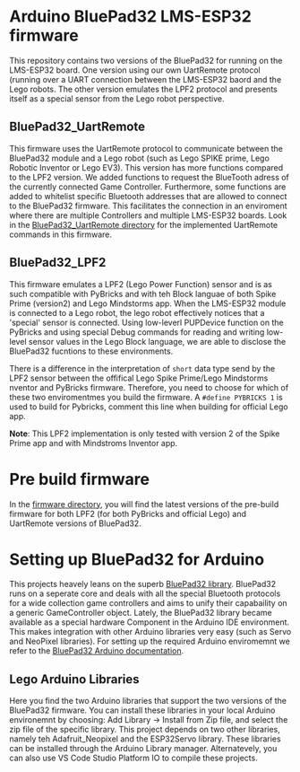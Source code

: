# Arduino BluePad32 LMS-ESP32 firmware

This repository contains two versions of the BluePad32 for running on the LMS-ESP32 board. One version using our own UartRemote protocol (running over a UART connection  between the LMS-ESP32 baord and the Lego robots. The other version emulates the LPF2 protocol and presents itself as a special sensor from the Lego robot perspective.

## BluePad32_UartRemote

This firmware uses the UartRemote protocol to communicate between the BluePad32 module and a Lego robot (such as Lego SPIKE prime, Lego Robotic Inventor or Lego EV3). This version has more functions compared to the LPF2 version. We added functions to request the BlueTooth adress of the currently connected Game Controller. Furthermore, some functions are added to whitelist specific Bluetooth addresses that are allowed to connect to the  BluePad32 firmware. This facilitates the connection in an enviroment where there are multiple Controllers and multiple LMS-ESP32 boards.
Look in the [BluePad32_UartRemote directory](./Bluepad32_UartRemote) for the implemented UartRemote commands in this firmware.

## BluePad32_LPF2

This firmware emulates a LPF2 (Lego Power Function) sensor and is as such compatible with PyBricks and with teh Block languae of both Spike Prime (version2) and Lego Mindstorms app. When the LMS-ESP32 module is connected to a Lego robot, the lego robot effectively notices that a 'special' sensor is connected. Using low-leverl PUPDevice function on the PyBricks and using special Debug commands for reading and writing low-level sensor values in the Lego Block language, we are able to disclose the BluePad32 fucntions to these  environments.

There is a difference in the interpretation of `short` data type send by the LPF2 sensor between the offifical Lego Spike Prime/Lego Mindstorms nventor and PyBricks firmware. Therefore, you need to choose for which of these two enviromentmes you build the firmware. A `#define PYBRICKS 1` is used to build for Pybricks, comment this line when building for official Lego app. 

**Note**: This LPF2 implementation is only tested with version 2 of the Spike Prime app and with Mindstroms Inventor app.

# Pre build firmware

In the [firmware directory](./Pre%20build%20Firmwares), you will find the latest versions of the pre-build firmware for both LPF2 (for both PyBricks and official Lego) and UartRemote versions of BluePad32.

# Setting up BluePad32 for Arduino
This projects heavely leans on the superb [BluePad32 library](). BluePad32 runs on a seperate core and deals with all the special Bluetooth protocols for a wide collection game controllers and aims to unify their capabaility on a generic GameController object. Lately, the BluePad32 library became available as a special hardware Component in the Arduino IDE environment. This makes integration with other Arduino libraries very easy (such as Servo and NeoPixel libraries).
For setting up the required Arduino enviromemnt we refer to the [BluePad32 Arduino documentation](https://github.com/ricardoquesada/bluepad32/blob/main/docs/plat_arduino.md).

## Lego Arduino Libraries
Here you find the two Arduino libraries that support the two versions of the BluePad32 firmware. You can install these libraries in your local Arduino environemnt by choosing: Add Library -> Install from Zip file, and select the zip file of the specific library. This project depends on two other libraries, namely teh Adafruit_Neopixel and the ESP32Servo library. These libraries can be installed through the Arduino Library manager. Alternatevely, you can also use VS Code Studio Platform IO to compile these projects.


